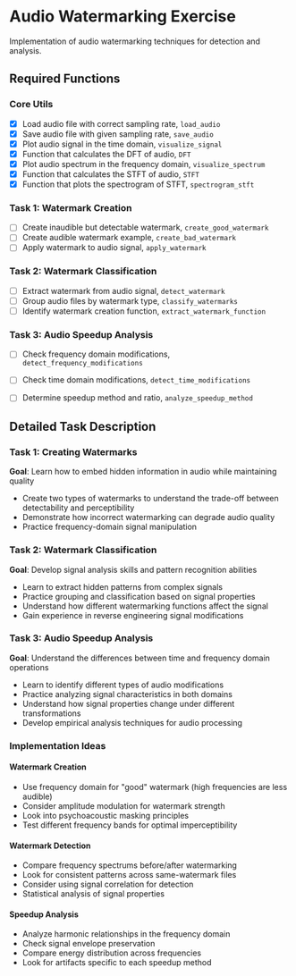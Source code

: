 # Audio Watermarking Exercise

Implementation of audio watermarking techniques for detection and analysis.

## Required Functions

### Core Utils
* [x] Load audio file with correct sampling rate, `load_audio`
* [x] Save audio file with given sampling rate, `save_audio`
* [x] Plot audio signal in the time domain, `visualize_signal`
* [x] Function that calculates the DFT of audio, `DFT`
* [x] Plot audio spectrum in the frequency domain, `visualize_spectrum`
* [x] Function that calculates the STFT of audio, `STFT`
* [x] Function that plots the spectrogram of STFT, `spectrogram_stft`

### Task 1: Watermark Creation
* [ ] Create inaudible but detectable watermark, `create_good_watermark`
* [ ] Create audible watermark example, `create_bad_watermark`
* [ ] Apply watermark to audio signal, `apply_watermark`

### Task 2: Watermark Classification
* [ ] Extract watermark from audio signal, `detect_watermark`
* [ ] Group audio files by watermark type, `classify_watermarks`
* [ ] Identify watermark creation function, `extract_watermark_function`

### Task 3: Audio Speedup Analysis
* [ ] Check frequency domain modifications, `detect_frequency_modifications`
* [ ] Check time domain modifications, `detect_time_modifications`
* [ ] Determine speedup method and ratio, `analyze_speedup_method`


## Detailed Task Description

### Task 1: Creating Watermarks
**Goal**: Learn how to embed hidden information in audio while maintaining quality
- Create two types of watermarks to understand the trade-off between detectability and perceptibility
- Demonstrate how incorrect watermarking can degrade audio quality
- Practice frequency-domain signal manipulation

### Task 2: Watermark Classification
**Goal**: Develop signal analysis skills and pattern recognition abilities
- Learn to extract hidden patterns from complex signals
- Practice grouping and classification based on signal properties
- Understand how different watermarking functions affect the signal
- Gain experience in reverse engineering signal modifications

### Task 3: Audio Speedup Analysis
**Goal**: Understand the differences between time and frequency domain operations
- Learn to identify different types of audio modifications
- Practice analyzing signal characteristics in both domains
- Understand how signal properties change under different transformations
- Develop empirical analysis techniques for audio processing

### Implementation Ideas

#### Watermark Creation
- Use frequency domain for "good" watermark (high frequencies are less audible)
- Consider amplitude modulation for watermark strength
- Look into psychoacoustic masking principles
- Test different frequency bands for optimal imperceptibility

#### Watermark Detection
- Compare frequency spectrums before/after watermarking
- Look for consistent patterns across same-watermark files
- Consider using signal correlation for detection
- Statistical analysis of signal properties

#### Speedup Analysis
- Analyze harmonic relationships in the frequency domain
- Check signal envelope preservation
- Compare energy distribution across frequencies
- Look for artifacts specific to each speedup method